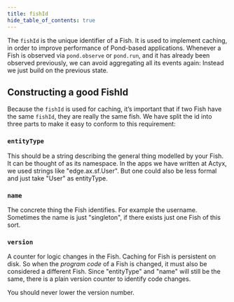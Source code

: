```yaml
---
title: fishId
hide_table_of_contents: true
---
```


The `fishId` is the unique identifier of a Fish. It is used to implement caching, in order to
improve performance of Pond-based applications. Whenever a Fish is observed via `pond.observe` or
`pond.run`, and it has already been observed previously, we can avoid aggregating all its events
again: Instead we just build on the previous state.

## Constructing a good FishId

Because the `fishId` is used for caching, it’s important that if two Fish have the same `fishId`,
they are really the same fish. We have split the id into three parts to make it easy to conform to
this requirement:

### `entityType`

This should be a string describing the general thing modelled by your Fish. It can be thought of as
its namespace. In the apps we have written at Actyx, we used strings like "edge.ax.sf.User". But
one could also be less formal and just take "User" as entityType.
  
### `name`

The concrete thing the Fish identifies. For example the username. Sometimes the name is just
"singleton", if there exists just one Fish of this sort.
  
### `version`

A counter for logic changes in the Fish. Caching for Fish is persistent on disk. So when the
_program code_ of a Fish is changed, it must also be considered a different Fish. Since "entityType"
and "name" will still be the same, there is a plain version counter to identify code changes.
  
You should never lower the version number.
